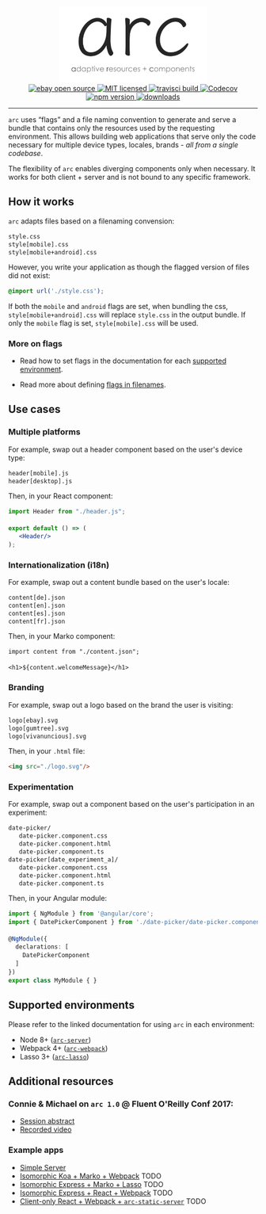 <p align="center">
   <img width="300" src="./logo.png"/>

   <br/>

   <a href="https://www.ebay.com">
      <img src="https://img.shields.io/badge/ebay-open%20source-01d5c2.svg" alt="ebay open source"/>
   </a>
   <a href="https://img.shields.io/github/license/eBay/arc.svg">
      <img src="https://img.shields.io/github/license/eBay/arc.svg" alt="MIT licensed"/>
   </a>
   <a href="https://travis-ci.org/eBay/arc">
      <img src="https://travis-ci.org/eBay/arc.svg?branch=master" alt="travisci build"/>
   </a>
   <a href="https://codecov.io/gh/eBay/arc">
     <img src="https://codecov.io/gh/eBay/arc/branch/master/graph/badge.svg" alt="Codecov" />
   </a>
   <a href="https://www.npmjs.com/package/arc-resolver">
      <img src="https://img.shields.io/npm/v/arc-resolver.svg" alt="npm version"/>
   </a>
   <a href="http://npm-stat.com/charts.html?package=arc-resolver">
      <img src="https://img.shields.io/npm/dm/arc-resolver.svg" alt="downloads"/>
   </a>
</p>

---

`arc` uses “flags” and a file naming convention to generate and serve a bundle that contains only the resources used by the requesting environment. This allows building web applications that serve only the code necessary for multiple device types, locales, brands - _all from a single codebase_.

The flexibility of `arc` enables diverging components only when necessary. It works for both client + server and is not bound to any specific framework.

## How it works

`arc` adapts files based on a filenaming convension:

```webidl
style.css
style[mobile].css
style[mobile+android].css
```

However, you write your application as though the flagged version of files did not exist:

```css
@import url('./style.css');
```

If both the `mobile` and `android` flags are set, when bundling the css, `style[mobile+android].css` will replace `style.css` in the output bundle. If only the `mobile` flag is set, `style[mobile].css` will be used.

### More on flags

- Read how to set flags in the documentation for each [supported environment](#supported-environments).

- Read more about defining [flags in filenames](./packages/arc-resolver/README.md#defining-flags).

## Use cases

### Multiple platforms

For example, swap out a header component based on the user's device type:

```webidl
header[mobile].js
header[desktop].js
```

Then, in your React component:

```jsx
import Header from "./header.js";

export default () => (
   <Header/>
);
```

### Internationalization (i18n)

For example, swap out a content bundle based on the user's locale:

```webidl
content[de].json
content[en].json
content[es].json
content[fr].json
```

Then, in your Marko component:

```marko
import content from "./content.json";

<h1>${content.welcomeMessage}</h1>
```

### Branding

For example, swap out a logo based on the brand the user is visiting:

```webidl
logo[ebay].svg
logo[gumtree].svg
logo[vivanuncious].svg
```

Then, in your `.html` file:

```html
<img src="./logo.svg"/>
```

### Experimentation

For example, swap out a component based on the user's participation in an experiment:

```webidl
date-picker/
   date-picker.component.css
   date-picker.component.html
   date-picker.component.ts
date-picker[date_experiment_a]/
   date-picker.component.css
   date-picker.component.html
   date-picker.component.ts
```

Then, in your Angular module:

```ts
import { NgModule } from '@angular/core';
import { DatePickerComponent } from './date-picker/date-picker.component';

@NgModule({
  declarations: [
    DatePickerComponent
  ]
})
export class MyModule { }
```

## Supported environments

Please refer to the linked documentation for using `arc` in each environment:

- Node 8+ ([`arc-server`](./packages/arc-server))
- Webpack 4+ ([`arc-webpack`](./packages/arc-webpack))
- Lasso 3+ ([`arc-lasso`](./packages/arc-lasso))

## Additional resources

### Connie & Michael on `arc 1.0` @ Fluent O'Reilly Conf 2017:

- [Session abstract](https://conferences.oreilly.com/fluent/fl-ca/public/schedule/detail/58976)    
- [Recorded video](https://vimeo.com/229162833/c2727d5436)

### Example apps

- [Simple Server](./packages/example-arc-server)
- [Isomorphic Koa + Marko + Webpack]() TODO
- [Isomorphic Express + Marko + Lasso]() TODO
- [Isomorphic Express + React + Webpack]() TODO
- [Client-only React + Webpack + `arc-static-server`]() TODO
